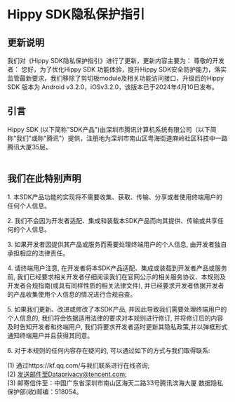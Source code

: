 # Hippy SDK隐私保护指引

## 更新说明

我们对《Hippy SDK隐私保护指引》进行了更新，更新内容主要为：
尊敬的开发者： 您好，为了优化Hippy SDK 功能体验，提升Hippy SDK安全防护能力，落实监管最新要求，我们移除了剪切板module及相关功能访问接口，升级后的Hippy SDK 版本为 Android v3.2.0，iOSv3.2.0，该版本已于2024年4月10日发布。
</br>

## 引言

Hippy SDK (以下简称"SDK产品")由深圳市腾讯计算机系统有限公司（以下简称"我们"或称"腾讯"）提供，注册地为深圳市南山区粤海街道麻岭社区科技中一路腾讯大厦35层。
</br>
</br>

## 我们在此特别声明

1. 本SDK产品功能的实现将不需要收集、获取、传输、分享或者使用终端用户的任何个人信息。

2. 我们不会因为开发者适配、集成和装载本SDK产品而向其提供、传输或共享任何的个人信息。

3. 如果开发者因提供其产品或服务而需要处理终端用户的个人信息, 由开发者独自承担相应的法律责任。

4. 请终端用户注意, 在开发者将本SDK产品适配、集成或装载到开发者产品或服务前, 我们已经要求相关开发者仔细阅读我们在官网公示的相关服务协议、本规则及开发者合规指南(或具有同样性质的相关法律文件), 并已经要求开发者依据开发者的产品收集使用个人信息的情况进行合规自查。

5. 如果我们更新、改进或修改了本SDK产品, 并因此导致我们需要处理终端用户的个人信息的, 我们将会依据适用法律的要求对本规则进行修订, 并将修订后的内容及时告知开发者和终端用户, 我们将要求开发者适时更新其隐私政策,并以弹框形式通知终端用户并且获得其同意。

6. 对于本规则的任何内容存在疑问的, 可以通过如下的方式与我们取得联系:

(1) 通过https://kf.qq.com/与我们联系进行在线咨询;</br>
(2) 发送邮件至Dataprivacy@tencent.com;</br>
(3) 邮寄信件至：中国广东省深圳市南山区海天二路33号腾讯滨海大厦 数据隐私保护部(收)邮编：518054。
